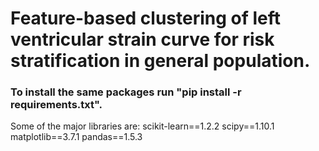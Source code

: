 # Feature-based clustering of left ventricular strain curve for risk stratification in general population.

### To install the same packages run "pip install -r requirements.txt". 

Some of the major libraries are:
scikit-learn==1.2.2
scipy==1.10.1
matplotlib==3.7.1
pandas==1.5.3
